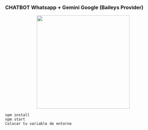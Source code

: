 ### CHATBOT Whatsapp + Gemini Google (Baileys Provider)

<p align="center">
  <img width="300" src="https://i.imgur.com/Oauef6t.png">
</p>

```
npm install
npm start
Colocar tu variable de entorno
```

